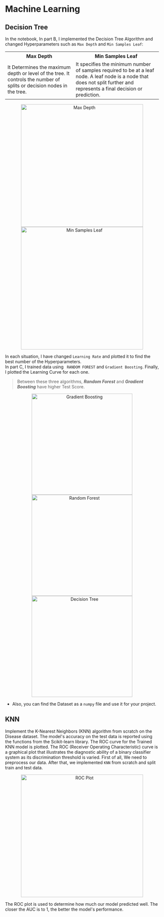 # Machine Learning
## Decision Tree
In the notebook, In part B, I implemented the Decision Tree Algorithm and changed Hyperparameters such as ```Max Depth``` and ```Min Samples Leaf```:
 <table>
  <tr>
    <th>Max Depth</th>
    <th>Min Samples Leaf</th>
  </tr>
  <tr>
    <td>It Determines the maximum depth or level of the tree. It controls the number of splits or decision nodes in the tree.</td>
    <td>
    It specifies the minimum number of samples required to be at a leaf node. 
    A leaf node is a node that does not split further and represents a final decision or prediction.
     </td>
  </tr>
</table> 



<p align="center">
    <img alt="Max Depth" src="https://github.com/user-attachments/assets/605fb2eb-c6c2-474e-904c-9f5834ec9cbf" width="400">
    <img alt="Min Samples Leaf" src="https://github.com/user-attachments/assets/018aa5b4-35b2-4a50-ab76-c16e6c82cc4c" width="400">
</p>

In each situation, I have changed ```Learning Rate``` and plotted it to find the best number of the Hyperparameters.<br>
In part C, I trained data using ``` RANDOM FOREST``` and ```Gradient Boosting```. Finally, I plotted the Learning Curve for each one.
> Between these three algorithms, ***Random Forest*** and ***Gradient Boosting*** have higher Test Score.
<p align="center">
    <img alt="Gradient Boosting" src="https://github.com/user-attachments/assets/e64fcf9a-3095-4754-bc6f-7cae48edb081" width="330">
    <img alt="Random Forest" src="https://github.com/user-attachments/assets/d046d361-b6c9-4240-b4dc-35dd8c52c673" width="330">
    <img alt="Decision Tree" src="https://github.com/user-attachments/assets/b05c376f-212b-497d-a246-969c5699b75f" width="330">
</p>

- Also, you can find the Dataset as a `numpy` file and use it for your project.

## KNN
Implement the K-Nearest Neighbors (KNN) algorithm from scratch on the Disease dataset. The model's accuracy on the test data is reported using the functions from the Scikit-learn library. The ROC curve for the Trained KNN model is plotted. The ROC (Receiver Operating Characteristic) curve is a graphical plot that illustrates the diagnostic ability of a binary classifier system as its discrimination threshold is varied.
First of all, We need to preprocess our data. After that, we implemented ```KNN``` from scratch and split train and test data.

<p align="center">
   <img alt="ROC Plot" src="https://github.com/user-attachments/assets/8f20038d-8e6e-4d36-be5d-64454f52518c" width="400">
</p>

The ROC plot is used to determine how much our model predicted well. The closer the AUC is to 1, the better the model's performance.


